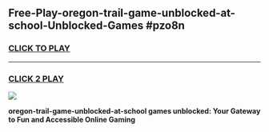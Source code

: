 
## Free-Play-oregon-trail-game-unblocked-at-school-Unblocked-Games #pzo8n
<h3>
<a href="https://news.freeplayer.one?title=oregon-trail-game-unblocked-at-school&ref=8M">CLICK TO PLAY</a></h3>
<hr>

<h3>
<a href="https://news.freeplayer.one?title=oregon-trail-game-unblocked-at-school&ref=8M">CLICK 2 PLAY</a>
  
</h3>

<a href="https://news.freeplayer.one?title=oregon-trail-game-unblocked-at-school&ref=8M"><img src="https://clearcache.store/games.png"></a>


**oregon-trail-game-unblocked-at-school games unblocked: Your Gateway to Fun and Accessible Online Gaming**
